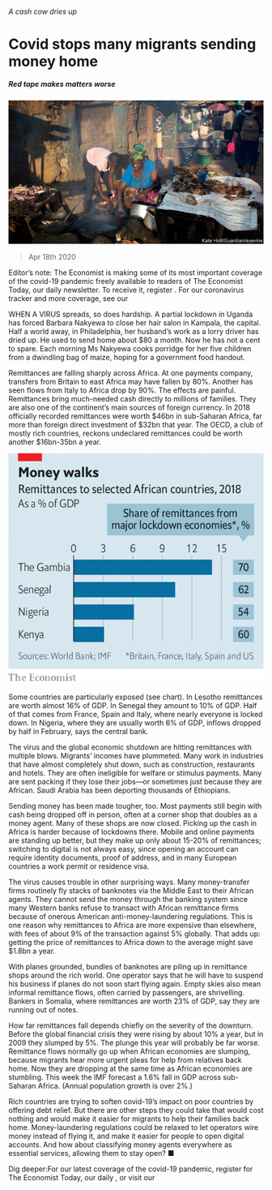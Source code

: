 ###### A cash cow dries up

# Covid stops many migrants sending money home 

##### Red tape makes matters worse 

![image](images/20200418_MAP502.jpg) 

> Apr 18th 2020 

Editor’s note: The Economist is making some of its most important coverage of the covid-19 pandemic freely available to readers of The Economist Today, our daily newsletter. To receive it, register . For our coronavirus tracker and more coverage, see our 

WHEN A VIRUS spreads, so does hardship. A partial lockdown in Uganda has forced Barbara Nakyewa to close her hair salon in Kampala, the capital. Half a world away, in Philadelphia, her husband’s work as a lorry driver has dried up. He used to send home about $80 a month. Now he has not a cent to spare. Each morning Ms Nakyewa cooks porridge for her five children from a dwindling bag of maize, hoping for a government food handout.

Remittances are falling sharply across Africa. At one payments company, transfers from Britain to east Africa may have fallen by 80%. Another has seen flows from Italy to Africa drop by 90%. The effects are painful. Remittances bring much-needed cash directly to millions of families. They are also one of the continent’s main sources of foreign currency. In 2018 officially recorded remittances were worth $46bn in sub-Saharan Africa, far more than foreign direct investment of $32bn that year. The OECD, a club of mostly rich countries, reckons undeclared remittances could be worth another $16bn-35bn a year.

![image](images/20200418_MAC246.png) 


Some countries are particularly exposed (see chart). In Lesotho remittances are worth almost 16% of GDP. In Senegal they amount to 10% of GDP. Half of that comes from France, Spain and Italy, where nearly everyone is locked down. In Nigeria, where they are usually worth 6% of GDP, inflows dropped by half in February, says the central bank.


The virus and the global economic shutdown are hitting remittances with multiple blows. Migrants’ incomes have plummeted. Many work in industries that have almost completely shut down, such as construction, restaurants and hotels. They are often ineligible for welfare or stimulus payments. Many are sent packing if they lose their jobs—or sometimes just because they are African. Saudi Arabia has been deporting thousands of Ethiopians.

Sending money has been made tougher, too. Most payments still begin with cash being dropped off in person, often at a corner shop that doubles as a money agent. Many of these shops are now closed. Picking up the cash in Africa is harder because of lockdowns there. Mobile and online payments are standing up better, but they make up only about 15-20% of remittances; switching to digital is not always easy, since opening an account can require identity documents, proof of address, and in many European countries a work permit or residence visa.

The virus causes trouble in other surprising ways. Many money-transfer firms routinely fly stacks of banknotes via the Middle East to their African agents. They cannot send the money through the banking system since many Western banks refuse to transact with African remittance firms because of onerous American anti-money-laundering regulations. This is one reason why remittances to Africa are more expensive than elsewhere, with fees of about 9% of the transaction against 5% globally. That adds up: getting the price of remittances to Africa down to the average might save $1.8bn a year.

With planes grounded, bundles of banknotes are piling up in remittance shops around the rich world. One operator says that he will have to suspend his business if planes do not soon start flying again. Empty skies also mean informal remittance flows, often carried by passengers, are shrivelling. Bankers in Somalia, where remittances are worth 23% of GDP, say they are running out of notes.

How far remittances fall depends chiefly on the severity of the downturn. Before the global financial crisis they were rising by about 10% a year, but in 2009 they slumped by 5%. The plunge this year will probably be far worse. Remittance flows normally go up when African economies are slumping, because migrants hear more urgent pleas for help from relatives back home. Now they are dropping at the same time as African economies are stumbling. This week the IMF forecast a 1.6% fall in GDP across sub-Saharan Africa. (Annual population growth is over 2%.)

Rich countries are trying to soften covid-19’s impact on poor countries by offering debt relief. But there are other steps they could take that would cost nothing and would make it easier for migrants to help their families back home. Money-laundering regulations could be relaxed to let operators wire money instead of flying it, and make it easier for people to open digital accounts. And how about classifying money agents everywhere as essential services, allowing them to stay open? ■

Dig deeper:For our latest coverage of the covid-19 pandemic, register for The Economist Today, our daily , or visit our 

